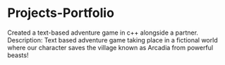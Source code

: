 # Projects-Portfolio
Created a text-based adventure game in c++ alongside a partner.
Description: Text based adventure game taking place in a fictional world where our character saves the village known as Arcadia from powerful beasts!
